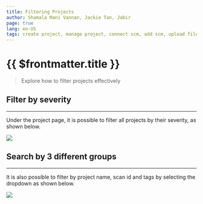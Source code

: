 ```yaml
---
title: Filtering Projects
author: Shamala Mani Vannan, Jackie Tan, Jabir
page: true
lang: en-US
tags: create project, manage project, connect scm, add scm, upload file directly
---
```

<script setup>
import { companyConfig } from '../../../../config/companyConfig.js'
</script>

<ClientOnly>

# {{ $frontmatter.title }}

> Explore how to filter projects effectively

## Filter by severity

<hr class="thick" />

Under the project page, it is possible to filter all projects by their severity, as shown below.

  <div style="flex: 1;">
    <img src="/images/Create-and-Manage-Project/filter1.png" />
  </div>

## Search by 3 different groups

<hr class="thick" />

It is also possible to filter by project name, scan id and tags by selecting the dropdown as shown below.

  <div style="flex: 1;">
    <img src="/images/Create-and-Manage-Project/filter_scanid.png" />
  </div>

</ClientOnly>